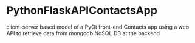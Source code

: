 # PythonFlaskAPIContactsApp
client-server based model of a PyQt front-end Contacts app using a web API to retrieve data from mongodb NoSQL DB at the backend
